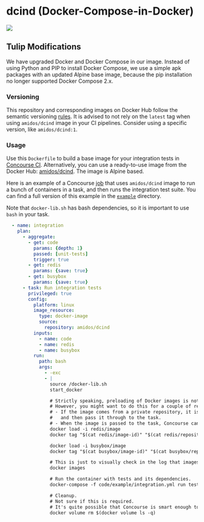 # dcind (Docker-Compose-in-Docker)

[![](https://images.microbadger.com/badges/image/amidos/dcind.svg)](http://microbadger.com/images/amidos/dcind "Get your own image badge on microbadger.com")

## Tulip Modifications

We have upgraded Docker and Docker Compose in our image. Instead of using Python and PIP to install Docker Compose, we use a simple apk packages with an updated Alpine base image, because the pip installation no longer supported Docker Compose 2.x.

### Versioning

This repository and corresponding images on Docker Hub follow the semantic versioning [rules](https://semver.org/). It is advised to not rely on the `latest` tag when using `amidos/dcind` image in your CI pipelines. Consider using a specific version, like `amidos/dcind:1`.

### Usage

Use this ```Dockerfile``` to build a base image for your integration tests in [Concourse CI](http://concourse.ci/). Alternatively, you can use a ready-to-use image from the Docker Hub: [amidos/dcind](https://hub.docker.com/r/amidos/dcind/). The image is Alpine based.

Here is an example of a Concourse [job](https://concourse-ci.org/jobs.html) that uses ```amidos/dcind``` image to run a bunch of containers in a task, and then runs the integration test suite. You can find a full version of this example in the [```example```](example) directory.

Note that `docker-lib.sh` has bash dependencies, so it is important to use `bash` in your task.

```yaml
  - name: integration
    plan:
      - aggregate:
        - get: code
          params: {depth: 1}
          passed: [unit-tests]
          trigger: true
        - get: redis
          params: {save: true}
        - get: busybox
          params: {save: true}
      - task: Run integration tests
        privileged: true
        config:
          platform: linux
          image_resource:
            type: docker-image
            source:
              repository: amidos/dcind
          inputs:
            - name: code
            - name: redis
            - name: busybox
          run:
            path: bash
            args:
              - -exc
              - |
                source /docker-lib.sh
                start_docker

                # Strictly speaking, preloading of Docker images is not required.
                # However, you might want to do this for a couple of reasons:
                # - If the image comes from a private repository, it is much easier to let Concourse pull it,
                #   and then pass it through to the task.
                # - When the image is passed to the task, Concourse can often get the image from its cache.
                docker load -i redis/image
                docker tag "$(cat redis/image-id)" "$(cat redis/repository):$(cat redis/tag)"

                docker load -i busybox/image
                docker tag "$(cat busybox/image-id)" "$(cat busybox/repository):$(cat busybox/tag)"

                # This is just to visually check in the log that images have been loaded successfully
                docker images

                # Run the container with tests and its dependencies.
                docker-compose -f code/example/integration.yml run tests

                # Cleanup.
                # Not sure if this is required.
                # It's quite possible that Concourse is smart enough to clean up the Docker mess itself.
                docker volume rm $(docker volume ls -q)

```

[i17]: https://github.com/meAmidos/dcind/issues/17
